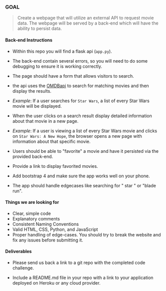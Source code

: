 ### GOAL 

> Create a webpage that will utilize an external API to request movie data.
The webpage will be served by a back-end which will have the ability to persist data.

#### Back-end Instructions

- Within this repo you will find a flask api (`app.py`).

- The back-end contain several errors,
so you will need to do some debugging to ensure it is working correctly.

- The page should have a form that allows visitors to search.
- the api uses the [OMDBapi](http://www.omdbapi.com/)
to search for matching movies and then display the results.
 - *Example*: If a user searches for `Star Wars`, a list of every Star Wars movie will be displayed.

- When the user clicks on a search result display detailed information about that movie in a new page.
- *Example*: If a user is viewing a list of every Star Wars movie and clicks on `Star Wars: A New Hope`,
the browser opens a new page with information about that specific movie.

- Users should be able to "favorite" a movie and have it persisted via the provided back-end.

- Provide a link to display favorited movies.

- Add bootstrap 4 and make sure the app works well on your phone.

- The app should handle edgecases like searching for "   star  " or "blade run".

#### Things we are looking for

- Clear, simple code
- Explanatory comments
- Consistent Naming Conventions
- Valid HTML, CSS, Python, and JavaScript
- Proper handling of edge-cases. You should try to break the website and fix any issues before submitting it.

#### Deliverables

- Please send us back a link to a git repo with the completed code challenge. 

- Include a README.md file in your repo with a link to your application deployed on Heroku or any cloud provider.

